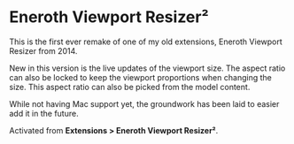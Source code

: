 # Eneroth Viewport Resizer²

This is the first ever remake of one of my old extensions, Eneroth Viewport Resizer from 2014.

New in this version is the live updates of the viewport size.
The aspect ratio can also be locked to keep the viewport proportions when changing the size.
This aspect ratio can also be picked from the model content.

While not having Mac support yet, the groundwork has been laid to easier add it in the future.

Activated from **Extensions > Eneroth Viewport Resizer²**.
